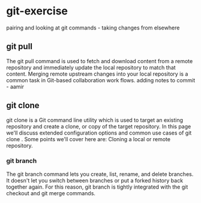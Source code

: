 # git-exercise
pairing and looking at git commands - taking changes from elsewhere

## git pull 
The git pull command is used to fetch and download content from a remote repository and immediately update the local repository to match that content. Merging remote upstream changes into your local repository is a common task in Git-based collaboration work flows.
adding notes to commit - aamir

## git clone
git clone is a Git command line utility which is used to target an existing repository and create a clone, or copy of the target repository. In this page we'll discuss extended configuration options and common use cases of git clone . Some points we'll cover here are: Cloning a local or remote repository.

### git branch
The git branch command lets you create, list, rename, and delete branches. It doesn't let you switch between branches or put a forked history back together again. For this reason, git branch is tightly integrated with the git checkout and git merge commands.